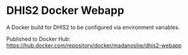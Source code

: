 # DHIS2 Docker Webapp

A Docker build for DHIS2 to be configured via environment variables.  

Published to Docker Hub: https://hub.docker.com/repository/docker/madanosliw/dhis2-webapp 